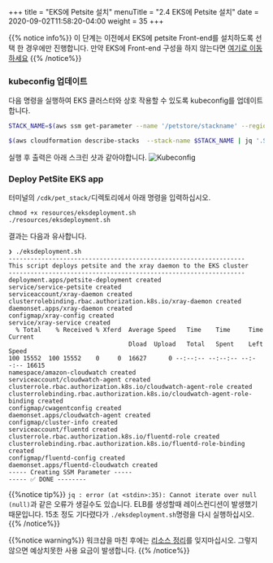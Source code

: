 +++
title = "EKS에 Petsite 설치"
menuTitle = "2.4 EKS에 Petsite 설치"
date = 2020-09-02T11:58:20-04:00
weight = 35
+++

{{% notice info%}}
이 단계는 이전에서 EKS에 petsite Front-end를 설치하도록 선택 한 경우에만 진행합니다. 만약 EKS에 Front-end 구성을 하지 않는다면 [여기로 이동하세요](/ko/installation/_using_the_app.html)
{{% /notice%}}

### kubeconfig 업데이트

다음 명령을 실행하여 EKS 클러스터와 상호 작용할 수 있도록 kubeconfig를 업데이트합니다.

```bash
STACK_NAME=$(aws ssm get-parameter --name '/petstore/stackname' --region $AWS_REGION | jq .Parameter.Value -r)

$(aws cloudformation describe-stacks  --stack-name $STACK_NAME | jq '.Stacks[0].Outputs[] | select(.OutputKey | contains("ConfigCommand")).OutputValue' -r)                                               
```

실행 후 출력은 아래 스크린 샷과 같아야합니다.
![Kubeconfig](/images/eks_kubeconfig.png)

### Deploy PetSite EKS app

터미널의 `/cdk/pet_stack/`디렉토리에서 아래 명령을 입력하십시오.
```
chmod +x resources/eksdeployment.sh 
./resources/eksdeployment.sh    
```

결과는 다음과 유사합니다.
```
❯ ./eksdeployment.sh
-----------------------------------------------------------------
This script deploys petsite and the xray daemon to the EKS cluster
-----------------------------------------------------------------
deployment.apps/petsite-deployment created
service/service-petsite created
serviceaccount/xray-daemon created
clusterrolebinding.rbac.authorization.k8s.io/xray-daemon created
daemonset.apps/xray-daemon created
configmap/xray-config created
service/xray-service created
  % Total    % Received % Xferd  Average Speed   Time    Time     Time  Current
                                 Dload  Upload   Total   Spent    Left  Speed
100 15552  100 15552    0     0  16627      0 --:--:-- --:--:-- --:--:-- 16615
namespace/amazon-cloudwatch created
serviceaccount/cloudwatch-agent created
clusterrole.rbac.authorization.k8s.io/cloudwatch-agent-role created
clusterrolebinding.rbac.authorization.k8s.io/cloudwatch-agent-role-binding created
configmap/cwagentconfig created
daemonset.apps/cloudwatch-agent created
configmap/cluster-info created
serviceaccount/fluentd created
clusterrole.rbac.authorization.k8s.io/fluentd-role created
clusterrolebinding.rbac.authorization.k8s.io/fluentd-role-binding created
configmap/fluentd-config created
daemonset.apps/fluentd-cloudwatch created
----- Creating SSM Parameter -----
----- ✅ DONE --------
```

{{%notice tip%}}
`jq : error (at <stdin>:35): Cannot iterate over null (null)`과 같은 오류가 생길수도 있습니다. ELB를 생성할때 레이스컨디션이 발생했기 때문입니다. 15초 정도 기다렸다가 `./eksdeployment.sh`명령을 다시 실행하십시오.
{{% /notice%}}

{{%notice warning%}}
워크샵을 마친 후에는 [리소스 정리](/ko/_cleanup.html)를 잊지마십시오. 그렇지 않으면 예상치못한 사용 요금이 발생합니다.
{{% /notice%}}